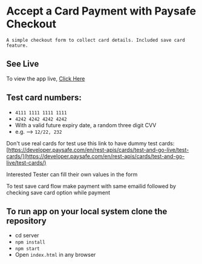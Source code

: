 # Accept a Card Payment with Paysafe Checkout

`A simple checkout form to collect card details. Included save card feature.`

## See Live

To view the app live, [Click Here](https://prashantiitv.github.io/ROIIM-Assignment/)

## Test card numbers:

- `4111 1111 1111 1111`
- `4242 4242 4242 4242`
- With a valid future expiry date, a random three digit CVV
- e.g. --> `12/22, 232`

Don't use real cards for test use this link to have dummy test cards: [https://developer.paysafe.com/en/rest-apis/cards/test-and-go-live/test-cards/](https://developer.paysafe.com/en/rest-apis/cards/test-and-go-live/test-cards/)

Interested Tester can fill their own values in the form

To test save card flow make payment with same emailid followed by checking save card option while payment

## To run app on your local system clone the repository

- cd server
- `npm install`
- `npm start`
- Open `index.html` in any browser
